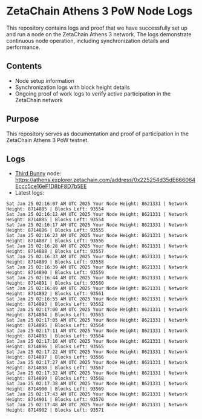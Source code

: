 # ZetaChain Athens 3 PoW Node Logs
This repository contains logs and proof that we have successfully set up and run a node on the ZetaChain Athens 3 network. The logs demonstrate continuous node operation, including synchronization details and performance.

## Contents
- Node setup information
- Synchronization logs with block height details
- Ongoing proof of work logs to verify active participation in the ZetaChain network

## Purpose
This repository serves as documentation and proof of participation in the ZetaChain Athens 3 PoW testnet.

## Logs

- [Third Bunny](https://thirdbunny.xyz/) node: https://athens.explorer.zetachain.com/address/0x225254d35dE666064Eccc5ce16eF1D8bF8D7b5EE
- Latest logs:
```
Sat Jan 25 02:16:07 AM UTC 2025 Your Node Height: 8621331 | Network Height: 8714885 | Blocks Left: 93554
Sat Jan 25 02:16:12 AM UTC 2025 Your Node Height: 8621331 | Network Height: 8714885 | Blocks Left: 93554
Sat Jan 25 02:16:17 AM UTC 2025 Your Node Height: 8621331 | Network Height: 8714886 | Blocks Left: 93555
Sat Jan 25 02:16:23 AM UTC 2025 Your Node Height: 8621331 | Network Height: 8714887 | Blocks Left: 93556
Sat Jan 25 02:16:28 AM UTC 2025 Your Node Height: 8621331 | Network Height: 8714888 | Blocks Left: 93557
Sat Jan 25 02:16:33 AM UTC 2025 Your Node Height: 8621331 | Network Height: 8714889 | Blocks Left: 93558
Sat Jan 25 02:16:39 AM UTC 2025 Your Node Height: 8621331 | Network Height: 8714890 | Blocks Left: 93559
Sat Jan 25 02:16:44 AM UTC 2025 Your Node Height: 8621331 | Network Height: 8714891 | Blocks Left: 93560
Sat Jan 25 02:16:49 AM UTC 2025 Your Node Height: 8621331 | Network Height: 8714892 | Blocks Left: 93561
Sat Jan 25 02:16:55 AM UTC 2025 Your Node Height: 8621331 | Network Height: 8714893 | Blocks Left: 93562
Sat Jan 25 02:17:00 AM UTC 2025 Your Node Height: 8621331 | Network Height: 8714894 | Blocks Left: 93563
Sat Jan 25 02:17:05 AM UTC 2025 Your Node Height: 8621331 | Network Height: 8714895 | Blocks Left: 93564
Sat Jan 25 02:17:11 AM UTC 2025 Your Node Height: 8621331 | Network Height: 8714895 | Blocks Left: 93564
Sat Jan 25 02:17:16 AM UTC 2025 Your Node Height: 8621331 | Network Height: 8714896 | Blocks Left: 93565
Sat Jan 25 02:17:22 AM UTC 2025 Your Node Height: 8621331 | Network Height: 8714897 | Blocks Left: 93566
Sat Jan 25 02:17:27 AM UTC 2025 Your Node Height: 8621331 | Network Height: 8714898 | Blocks Left: 93567
Sat Jan 25 02:17:32 AM UTC 2025 Your Node Height: 8621331 | Network Height: 8714899 | Blocks Left: 93568
Sat Jan 25 02:17:38 AM UTC 2025 Your Node Height: 8621331 | Network Height: 8714900 | Blocks Left: 93569
Sat Jan 25 02:17:43 AM UTC 2025 Your Node Height: 8621331 | Network Height: 8714901 | Blocks Left: 93570
Sat Jan 25 02:17:48 AM UTC 2025 Your Node Height: 8621331 | Network Height: 8714902 | Blocks Left: 93571
```
